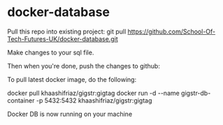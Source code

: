 # docker-database

Pull this repo into existing project:
git pull https://github.com/School-Of-Tech-Futures-UK/docker-database.git

Make changes to your sql file.

Then when you're done, push the changes to github:

To pull latest docker image, do the following:

docker pull khaashifriaz/gigstr:gigtag
docker run -d --name gigstr-db-container -p 5432:5432 khaashifriaz/gigstr:gigtag

Docker DB is now running on your machine

